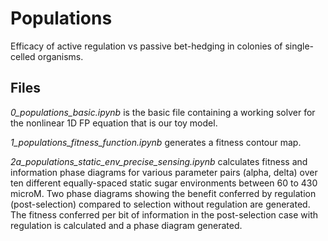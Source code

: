 # Populations
Efficacy of active regulation vs passive bet-hedging in colonies of single-celled organisms.

## Files
*0_populations_basic.ipynb* is the basic file containing a working solver for the nonlinear 1D FP equation that is our toy model.

*1_populations_fitness_function.ipynb* generates a fitness contour map.

 *2a_populations_static_env_precise_sensing.ipynb* calculates fitness and information phase diagrams for various parameter pairs (alpha, delta) over ten different equally-spaced static sugar environments between 60 to 430 microM. Two phase diagrams showing the benefit conferred by regulation (post-selection) compared to selection without regulation are generated. The fitness conferred per bit of information in the post-selection case with regulation is calculated and a phase diagram generated. 

